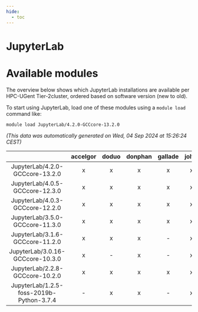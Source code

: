 ```yaml
---
hide:
  - toc
---
```


JupyterLab
==========

# Available modules


The overview below shows which JupyterLab installations are available per HPC-UGent Tier-2cluster, ordered based on software version (new to old).

To start using JupyterLab, load one of these modules using a `module load` command like:

```shell
module load JupyterLab/4.2.0-GCCcore-13.2.0
```

*(This data was automatically generated on Wed, 04 Sep 2024 at 15:26:24 CEST)*  

| |accelgor|doduo|donphan|gallade|joltik|shinx|skitty|
| :---: | :---: | :---: | :---: | :---: | :---: | :---: | :---: |
|JupyterLab/4.2.0-GCCcore-13.2.0|x|x|x|x|x|x|x|
|JupyterLab/4.0.5-GCCcore-12.3.0|x|x|x|x|x|x|x|
|JupyterLab/4.0.3-GCCcore-12.2.0|x|x|x|x|x|-|x|
|JupyterLab/3.5.0-GCCcore-11.3.0|x|x|x|x|x|-|x|
|JupyterLab/3.1.6-GCCcore-11.2.0|x|x|x|-|x|-|x|
|JupyterLab/3.0.16-GCCcore-10.3.0|x|-|x|-|x|-|-|
|JupyterLab/2.2.8-GCCcore-10.2.0|x|x|x|x|x|-|x|
|JupyterLab/1.2.5-foss-2019b-Python-3.7.4|-|x|x|-|x|-|x|
